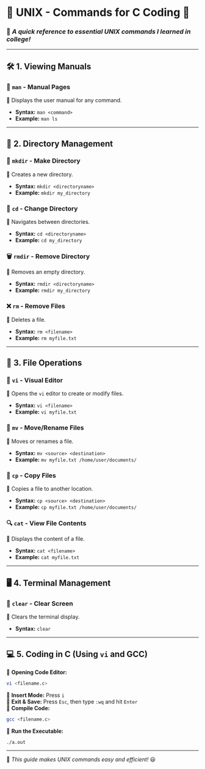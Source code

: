 # 🌿 **UNIX - Commands for C Coding** 🌿  
### 📌 *A quick reference to essential UNIX commands I learned in college!*  

---

## 🛠 **1. Viewing Manuals**  
### 🔹 `man` - **Manual Pages**  
📖 Displays the user manual for any command.  
- **Syntax:** `man <command>`  
- **Example:** `man ls`  

---

## 📂 **2. Directory Management**  
### 📁 `mkdir` - **Make Directory**  
📌 Creates a new directory.  
- **Syntax:** `mkdir <directoryname>`  
- **Example:** `mkdir my_directory`  

### 📂 `cd` - **Change Directory**  
📌 Navigates between directories.  
- **Syntax:** `cd <directoryname>`  
- **Example:** `cd my_directory`  

### 🗑 `rmdir` - **Remove Directory**  
📌 Removes an empty directory.  
- **Syntax:** `rmdir <directoryname>`  
- **Example:** `rmdir my_directory`  

### ❌ `rm` - **Remove Files**  
📌 Deletes a file.  
- **Syntax:** `rm <filename>`  
- **Example:** `rm myfile.txt`  

---

## 📜 **3. File Operations**  
### 📝 `vi` - **Visual Editor**  
📌 Opens the `vi` editor to create or modify files.  
- **Syntax:** `vi <filename>`  
- **Example:** `vi myfile.txt`  

### 🚀 `mv` - **Move/Rename Files**  
📌 Moves or renames a file.  
- **Syntax:** `mv <source> <destination>`  
- **Example:** `mv myfile.txt /home/user/documents/`  

### 📑 `cp` - **Copy Files**  
📌 Copies a file to another location.  
- **Syntax:** `cp <source> <destination>`  
- **Example:** `cp myfile.txt /home/user/documents/`  

### 🔍 `cat` - **View File Contents**  
📌 Displays the content of a file.  
- **Syntax:** `cat <filename>`  
- **Example:** `cat myfile.txt`  

---

## 🖥 **4. Terminal Management**  
### 🧹 `clear` - **Clear Screen**  
📌 Clears the terminal display.  
- **Syntax:** `clear`  

---

## 💻 **5. Coding in C (Using `vi` and GCC)**  
📌 **Opening Code Editor:**  
```sh
vi <filename.c>
```
📌 **Insert Mode:** Press `i`  
📌 **Exit & Save:** Press `Esc`, then type `:wq` and hit `Enter`  
📌 **Compile Code:**  
```sh
gcc <filename.c>
```
📌 **Run the Executable:**  
```sh
./a.out
```

---

🚀 *This guide makes UNIX commands easy and efficient!* 😃
